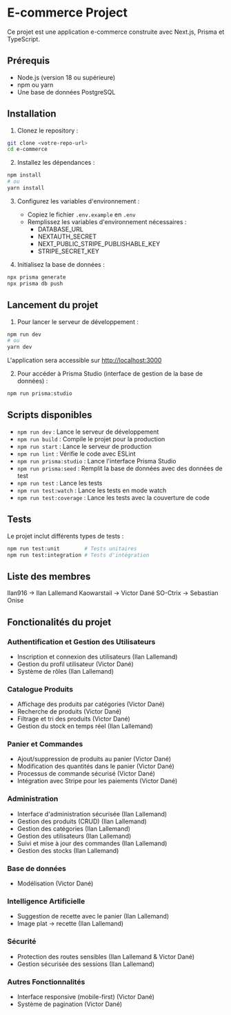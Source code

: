 # E-commerce Project

Ce projet est une application e-commerce construite avec Next.js, Prisma et TypeScript.

## Prérequis

- Node.js (version 18 ou supérieure)
- npm ou yarn
- Une base de données PostgreSQL

## Installation

1. Clonez le repository :
```bash
git clone <votre-repo-url>
cd e-commerce
```

2. Installez les dépendances :
```bash
npm install
# ou
yarn install
```

3. Configurez les variables d'environnement :
   - Copiez le fichier `.env.example` en `.env`
   - Remplissez les variables d'environnement nécessaires :
     - DATABASE_URL
     - NEXTAUTH_SECRET
     - NEXT_PUBLIC_STRIPE_PUBLISHABLE_KEY
     - STRIPE_SECRET_KEY

4. Initialisez la base de données :
```bash
npx prisma generate
npx prisma db push
```

## Lancement du projet

1. Pour lancer le serveur de développement :
```bash
npm run dev
# ou
yarn dev
```
L'application sera accessible sur [http://localhost:3000](http://localhost:3000)

2. Pour accéder à Prisma Studio (interface de gestion de la base de données) :
```bash
npm run prisma:studio
```

## Scripts disponibles

- `npm run dev` : Lance le serveur de développement
- `npm run build` : Compile le projet pour la production
- `npm run start` : Lance le serveur de production
- `npm run lint` : Vérifie le code avec ESLint
- `npm run prisma:studio` : Lance l'interface Prisma Studio
- `npm run prisma:seed` : Remplit la base de données avec des données de test
- `npm run test` : Lance les tests
- `npm run test:watch` : Lance les tests en mode watch
- `npm run test:coverage` : Lance les tests avec la couverture de code

## Tests

Le projet inclut différents types de tests :
```bash
npm run test:unit        # Tests unitaires
npm run test:integration # Tests d'intégration
```

## Liste des membres

Ilan916 -> Ilan Lallemand
Kaowarstail -> Victor Dané
SO-Ctrix -> Sebastian Onise

## Fonctionalités du projet

### Authentification et Gestion des Utilisateurs
- Inscription et connexion des utilisateurs (Ilan Lallemand)
- Gestion du profil utilisateur (Victor Dané)
- Système de rôles (Ilan Lallemand)

### Catalogue Produits
- Affichage des produits par catégories (Victor Dané)
- Recherche de produits (Victor Dané)
- Filtrage et tri des produits (Victor Dané)
- Gestion du stock en temps réel (Ilan Lallemand)

### Panier et Commandes
- Ajout/suppression de produits au panier (Victor Dané)
- Modification des quantités dans le panier (Victor Dané)
- Processus de commande sécurisé (Victor Dané)
- Intégration avec Stripe pour les paiements (Victor Dané)

### Administration
- Interface d'administration sécurisée (Ilan Lallemand)
- Gestion des produits (CRUD) (Ilan Lallemand)
- Gestion des catégories (Ilan Lallemand)
- Gestion des utilisateurs (Ilan Lallemand)
- Suivi et mise à jour des commandes (Ilan Lallemand)
- Gestion des stocks (Ilan Lallemand)

### Base de données
- Modélisation (Victor Dané)

### Intelligence Artificielle
- Suggestion de recette avec le panier (Ilan Lallemand)
- Image plat -> recette (Ilan Lallemand)

### Sécurité
- Protection des routes sensibles (Ilan Lallemand & Victor Dané)
- Gestion sécurisée des sessions (Ilan Lallemand)

### Autres Fonctionnalités
- Interface responsive (mobile-first) (Victor Dané)
- Système de pagination (Victor Dané)

